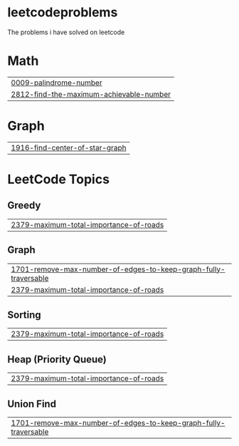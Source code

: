 # leetcodeproblems
The problems i have solved on leetcode


# Math
|  |
| ------- |
| [0009-palindrome-number](https://github.com/28483938/leetcodeproblems/tree/master/0009-palindrome-number) |
| [2812-find-the-maximum-achievable-number](https://github.com/28483938/leetcodeproblems/tree/master/2812-find-the-maximum-achievable-number) |
# Graph
|  |
| ------- |
| [1916-find-center-of-star-graph](https://github.com/28483938/leetcodeproblems/tree/master/1916-find-center-of-star-graph) |
<!---LeetCode Topics Start-->
# LeetCode Topics
## Greedy
|  |
| ------- |
| [2379-maximum-total-importance-of-roads](https://github.com/28483938/leetcodeproblems/tree/master/2379-maximum-total-importance-of-roads) |
## Graph
|  |
| ------- |
| [1701-remove-max-number-of-edges-to-keep-graph-fully-traversable](https://github.com/28483938/leetcodeproblems/tree/master/1701-remove-max-number-of-edges-to-keep-graph-fully-traversable) |
| [2379-maximum-total-importance-of-roads](https://github.com/28483938/leetcodeproblems/tree/master/2379-maximum-total-importance-of-roads) |
## Sorting
|  |
| ------- |
| [2379-maximum-total-importance-of-roads](https://github.com/28483938/leetcodeproblems/tree/master/2379-maximum-total-importance-of-roads) |
## Heap (Priority Queue)
|  |
| ------- |
| [2379-maximum-total-importance-of-roads](https://github.com/28483938/leetcodeproblems/tree/master/2379-maximum-total-importance-of-roads) |
## Union Find
|  |
| ------- |
| [1701-remove-max-number-of-edges-to-keep-graph-fully-traversable](https://github.com/28483938/leetcodeproblems/tree/master/1701-remove-max-number-of-edges-to-keep-graph-fully-traversable) |
<!---LeetCode Topics End-->